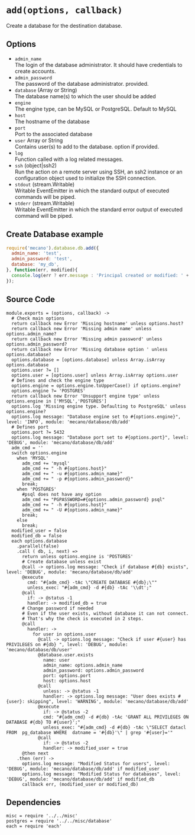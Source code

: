 
# `add(options, callback)`

Create a database for the destination database.

## Options

*   `admin_name`   
    The login of the database administrator. It should have credentials to create accounts.
*   `admin_password`   
    The password of the database administrator.
    provided.
*   `database` (Array or String)   
    The database name(s) to which the user should be added
*   `engine`      
    The engine type, can be MySQL or PostgreSQL. Default to MySQL
*   `host`   
    The hostname of the database
*   `port`   
    Port to the associated database
*   `user` Array or String   
    Contains  user(s) to add to the database.
    option if provided.
*   `log`   
    Function called with a log related messages.
*   `ssh` (object|ssh2)   
    Run the action on a remote server using SSH, an ssh2 instance or an
    configuration object used to initialize the SSH connection.
*   `stdout` (stream.Writable)   
    Writable EventEmitter in which the standard output of executed commands will
    be piped.
*   `stderr` (stream.Writable)   
    Writable EventEmitter in which the standard error output of executed command
    will be piped.

## Create Database example

```js
require('mecano').database.db.add({
  admin_name: 'test',
  admin_password: 'test',
  database: 'my_db',
}, function(err, modified){
  console.log(err ? err.message : 'Principal created or modified: ' + !!modified);
});
```

## Source Code

    module.exports = (options, callback) ->
      # Check main options
      return callback new Error 'Missing hostname' unless options.host?
      return callback new Error 'Missing admin name' unless options.admin_name?
      return callback new Error 'Missing admin password' unless options.admin_password?
      return callback new Error 'Missing database option ' unless options.database?
      options.database = [options.database] unless Array.isArray options.database
      options.user ?= []
      options.user = [options.user] unless Array.isArray options.user
      # Defines and check the engine type 
      options.engine = options.engine.toUpperCase() if options.engine?
      options.engine ?= 'POSTGRES'
      return callback new Error 'Unsupport engine type' unless options.engine in ['MYSQL','POSTGRES']
      options.log 'Missing engine type. Defaulting to PostgreSQL' unless options.engine?
      options.log message: "Database engine set to #{options.engine}", level: 'INFO', module: 'mecano/database/db/add'
      # Defines port
      options.port ?= 5432 
      options.log message: "Database port set to #{options.port}", level: 'DEBUG', module: 'mecano/database/db/add'
      adm_cmd = ''
      switch options.engine
        when 'MYSQL'
          adm_cmd += 'mysql'
          adm_cmd += " -h #{options.host}"
          adm_cmd += " -u #{options.admin_name}"
          adm_cmd += " -p #{options.admin_password}"
          break;
        when 'POSTGRES'
          #psql does not have any option
          adm_cmd += "PGPASSWORD=#{options.admin_password} psql"
          adm_cmd += " -h #{options.host}"
          adm_cmd += " -U #{options.admin_name}"
          break;
        else
          break;
      modified_user = false
      modified_db = false
      each options.database
        .parallel(false)
        .call ( db, i, next) =>
          return unless options.engine is 'POSTGRES'
          # Create database unless exist
          @call -> options.log message: "Check if database #{db} exists", level: 'DEBUG', module: 'mecano/database/db/add'
          @execute
            cmd: "#{adm_cmd} -tAc \"CREATE DATABASE #{db};\""
            unless_exec: "#{adm_cmd} -d #{db} -tAc '\\dt';"
          @call 
            if: -> @status -1
            handler: -> modified_db = true
          # Change password if needed
          # Even if the user exists, without database it can not connect.
          # That's why the check is executed in 2 steps.
          @call 
            handler: ->
              for user in options.user
                @call -> options.log message: "Check if user #{user} has PRIVILEGES on #{db} ", level: 'DEBUG', module: 'mecano/database/db/user'     
                @database.user.exists
                  name: user
                  admin_name: options.admin_name
                  admin_password: options.admin_password
                  port: options.port
                  host: options.host
                @call 
                  unless: -> @status -1
                  handler: -> options.log message: "User does exists #{user}: skipping", level: 'WARNING', module: 'mecano/database/db/add'
                @execute
                  if: -> @status -2
                  cmd: "#{adm_cmd} -d #{db} -tAc 'GRANT ALL PRIVILEGES ON DATABASE #{db} TO #{user}';"
                  unless_exec: "#{adm_cmd} -d #{db} -tAc \"SELECT datacl FROM  pg_database WHERE  datname = '#{db}'\" | grep '#{user}='"
                @call 
                  if: -> @status -2
                  handler: -> modified_user = true
          @then next  
        .then (err) -> 
          options.log message: "Modified Status for users", level: 'DEBUG', module: 'mecano/database/db/add' if modified_user
          options.log message: "Modified Status for databases", level: 'DEBUG', module: 'mecano/database/db/add' if modified_db
          callback err, (modified_user or modified_db)


## Dependencies

    misc = require '../../misc'
    postgres = require '../../misc/database'
    each = require 'each'
